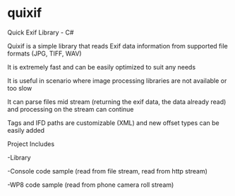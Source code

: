 quixif
======

Quick Exif Library - C#

Quixif is a simple library that reads Exif data information from supported file formats (JPG, TIFF, WAV)



It is extremely fast and can be easily optimized to suit any needs

It is useful in scenario where image processing libraries are not available or too slow

It can parse files mid stream (returning the exif data, the data already read) and processing on the stream can continue

Tags and IFD paths are customizable (XML) and new offset types can  be easily added



Project Includes

-Library

-Console code sample (read from file stream, read from http stream)

-WP8 code sample (read from phone camera roll stream)

